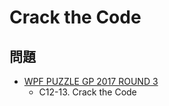 # Crack the Code

## 問題
- [WPF PUZZLE GP 2017 ROUND 3](../questions/wpfpgp2017-3.md)
	- C12-13. Crack the Code
